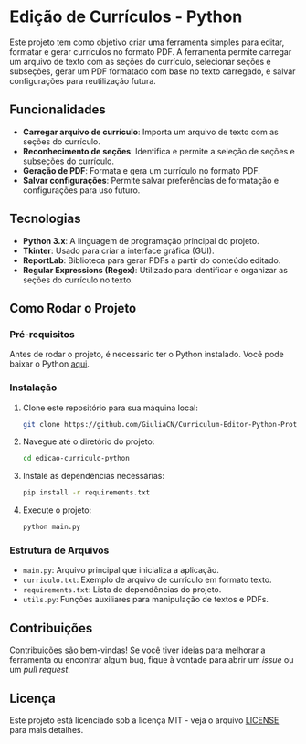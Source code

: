 # Edição de Currículos - Python

Este projeto tem como objetivo criar uma ferramenta simples para editar, formatar e gerar currículos no formato PDF. A ferramenta permite carregar um arquivo de texto com as seções do currículo, selecionar seções e subseções, gerar um PDF formatado com base no texto carregado, e salvar configurações para reutilização futura.

## Funcionalidades

- **Carregar arquivo de currículo**: Importa um arquivo de texto com as seções do currículo.
- **Reconhecimento de seções**: Identifica e permite a seleção de seções e subseções do currículo.
- **Geração de PDF**: Formata e gera um currículo no formato PDF.
- **Salvar configurações**: Permite salvar preferências de formatação e configurações para uso futuro.

## Tecnologias

- **Python 3.x**: A linguagem de programação principal do projeto.
- **Tkinter**: Usado para criar a interface gráfica (GUI).
- **ReportLab**: Biblioteca para gerar PDFs a partir do conteúdo editado.
- **Regular Expressions (Regex)**: Utilizado para identificar e organizar as seções do currículo no texto.

## Como Rodar o Projeto

### Pré-requisitos

Antes de rodar o projeto, é necessário ter o Python instalado. Você pode baixar o Python [aqui](https://www.python.org/downloads/).

### Instalação

1. Clone este repositório para sua máquina local:

    ```bash
    git clone https://github.com/GiuliaCN/Curriculum-Editor-Python-Prototype.git
    ```

2. Navegue até o diretório do projeto:

    ```bash
    cd edicao-curriculo-python
    ```

3. Instale as dependências necessárias:

    ```bash
    pip install -r requirements.txt
    ```

4. Execute o projeto:

    ```bash
    python main.py
    ```

### Estrutura de Arquivos

- `main.py`: Arquivo principal que inicializa a aplicação.
- `curriculo.txt`: Exemplo de arquivo de currículo em formato texto.
- `requirements.txt`: Lista de dependências do projeto.
- `utils.py`: Funções auxiliares para manipulação de textos e PDFs.

## Contribuições

Contribuições são bem-vindas! Se você tiver ideias para melhorar a ferramenta ou encontrar algum bug, fique à vontade para abrir um *issue* ou um *pull request*.

## Licença

Este projeto está licenciado sob a licença MIT - veja o arquivo [LICENSE](LICENSE) para mais detalhes.
